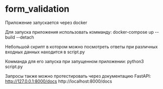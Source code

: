 # form_validation
Приложение запускается через docker

Для запуска приложения использовать комманду:
docker-compose up --build --detach

Небольшой скрипт в котором можно посмотреть ответы при различных входных данных
находится в script.py

Комманда для его запуска при запущенном приложении:
python3 script.py


Запросы также можно протестировать через документацию FastAPI:
http://127.0.0.1:8000/docs
http://localhost:8000/docs